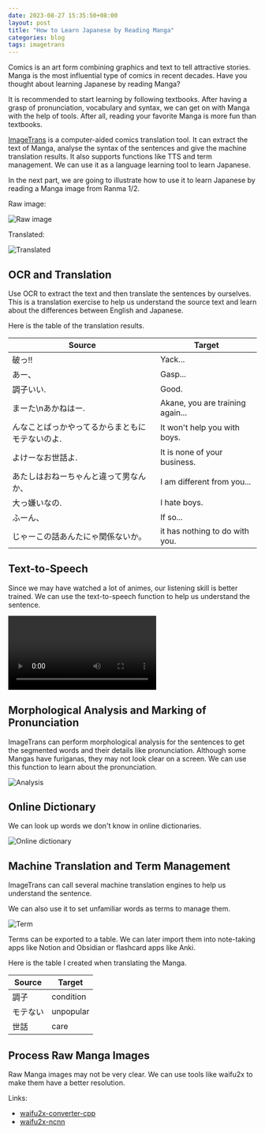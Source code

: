 ```yaml
---
date: 2023-08-27 15:35:50+08:00
layout: post
title: "How to Learn Japanese by Reading Manga"
categories: blog
tags: imagetrans
---
```


Comics is an art form combining graphics and text to tell attractive stories. Manga is the most influential type of comics in recent decades. Have you thought about learning Japanese by reading Manga?

It is recommended to start learning by following textbooks. After having a grasp of pronunciation, vocabulary and syntax, we can get on with Manga with the help of tools. After all, reading your favorite Manga is more fun than textbooks.

[ImageTrans](https://www.basiccat.org/imagetrans/) is a computer-aided comics translation tool. It can extract the text of Manga, analyse the syntax of the sentences and give the machine translation results. It also supports functions like TTS and term management. We can use it as a language learning tool to learn Japanese.

In the next part, we are going to illustrate how to use it to learn Japanese by reading a Manga image from Ranma 1/2.

Raw image:

![Raw image](/album/imagetrans-language-learning/Ranma1_012.jpg)

Translated:

![Translated](/album/imagetrans-language-learning/Ranma1_012_translated.jpg)

## OCR and Translation

Use OCR to extract the text and then translate the sentences by ourselves. This is a translation exercise to help us understand the source text and learn about the differences between English and Japanese.

Here is the table of the translation results.

| Source                                          | Target                                         |
|-------------------------------------------------|----------------------------------------------|
| 破っ!!                                          | Yack...                          |
| あー、                                          | Gasp...                          |
| 調子いい.                                       | Good.                            |
| まーた\nあかねはー.                             | Akane, you are training again... |
| んなことばっかやってるからまともにモテないのよ. | It won't help you with boys.     |
| よけーなお世話よ.                               | It is none of your business.     |
| あたしはおねーちゃんと違って男なんか、          | I am different from you...       |
| 大っ嫌いなの.                                   | I hate boys.                     |
| ふーん、                                        | If so...                         |
| じゃーこの話あんたにゃ関係ないか。              | it has nothing to do with you.   |


## Text-to-Speech

Since we may have watched a lot of animes, our listening skill is better trained. We can use the text-to-speech function to help us understand the sentence.

<video src="/album/imagetrans-language-learning/tts.mp4" controls="controls" style="max-width:100%;">
您的浏览器不支持 video 标签。
</video>

## Morphological Analysis and Marking of Pronunciation

ImageTrans can perform morphological analysis for the sentences to get the segmented words and their details like pronunciation. Although some Mangas have furiganas, they may not look clear on a screen. We can use this function to learn about the pronunciation.

![Analysis](/album/imagetrans-language-learning/zh/kuromoji.jpg)

## Online Dictionary

We can look up words we don't know in online dictionaries.

![Online dictionary](/album/imagetrans-language-learning/online-dictionary.jpg)

## Machine Translation and Term Management

ImageTrans can call several machine translation engines to help us understand the sentence.

We can also use it to set unfamiliar words as terms to manage them.

![Term](/album/imagetrans-language-learning/term.jpg)

Terms can be exported to a table. We can later import them into note-taking apps like Notion and Obsidian or flashcard apps like Anki.

Here is the table I created when translating the Manga.

| Source | Target  |
|------|-------|
| 調子 | condition  |
| モテない| unpopular|
|世話| care |


## Process Raw Manga Images

Raw Manga images may not be very clear. We can use tools like waifu2x to make them have a better resolution.

Links:

* [waifu2x-converter-cpp](https://github.com/DeadSix27/waifu2x-converter-cpp)
* [waifu2x-ncnn](https://github.com/nihui/waifu2x-ncnn-vulkan)

